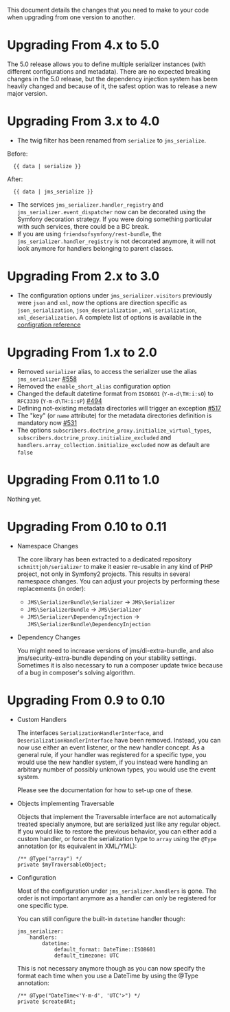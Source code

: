 This document details the changes that you need to make to your code
when upgrading from one version to another.

Upgrading From 4.x to 5.0
==========================

The 5.0 release allows you to define multiple serializer instances (with different configurations and metadata). 
There are no expected breaking changes in the 5.0 release, 
but the dependency injection system has been heavily changed and because of it, 
the safest option was to release a new major version.

Upgrading From 3.x to 4.0
==========================

- The twig filter has been renamed from `serialize` to `jms_serialize`.

Before:
```jinja
  {{ data | serialize }}
```
After:
```jinja
  {{ data | jms_serialize }}
```

- The services `jms_serializer.handler_registry` and `jms_serializer.event_dispatcher` now can be decorated using the Symfony 
decoration strategy. If you were doing something particular with such services, there could be a BC break.
- If you are using `friendsofsymfony/rest-bundle`, the `jms_serializer.handler_registry` is not decorated anymore, 
it will not look anymore for handlers belonging to parent classes.

Upgrading From 2.x to 3.0
==========================

- The configuration options under `jms_serializer.visitors` previously were `json` and `xml`, 
  now the options are direction specific as `json_serialization`, `json_deserialization` ,
  `xml_serialization`, `xml_deserialization`. 
   A complete list of options is available in the [configration reference](/Resources/doc/configuration.rst#extension-reference)

Upgrading From 1.x to 2.0
==========================

- Removed `serializer` alias, to access the serializer use the alias `jms_serializer` [#558](https://github.com/schmittjoh/JMSSerializerBundle/issues/558)
- Removed the `enable_short_alias` configuration option
- Changed the default datetime format from `ISO8601` (`Y-m-d\TH:i:sO`) to `RFC3339` (`Y-m-d\TH:i:sP`) [#494](https://github.com/schmittjoh/JMSSerializerBundle/issues/494)
- Defining not-existing metadata directories will trigger an exception [#517](https://github.com/schmittjoh/JMSSerializerBundle/issues/517)
- The "key" (or `name` attribute) for the metadata directories definition is mandatory now [#531](https://github.com/schmittjoh/JMSSerializerBundle/pull/531)
- The options `subscribers.doctrine_proxy.initialize_virtual_types`, `subscribers.doctrine_proxy.initialize_excluded` and `handlers.array_collection.initialize_excluded` now as default are `false`


Upgrading From 0.11 to 1.0
==========================
Nothing yet.

Upgrading From 0.10 to 0.11
===========================

- Namespace Changes

    The core library has been extracted to a dedicated repository ``schmittjoh/serializer``
    to make it easier re-usable in any kind of PHP project, not only in Symfony2 projects.
    This results in several namespace changes. You can adjust your projects by performing
    these replacements (in order):

    - ``JMS\SerializerBundle\Serializer`` -> ``JMS\Serializer``
    - ``JMS\SerializerBundle`` -> ``JMS\Serializer``
    - ``JMS\Serializer\DependencyInjection`` -> ``JMS\SerializerBundle\DependencyInjection``

- Dependency Changes

    You might need to increase versions of jms/di-extra-bundle, and also jms/security-extra-bundle
    depending on your stability settings. Sometimes it is also necessary to run a composer update
    twice because of a bug in composer's solving algorithm.
    

Upgrading From 0.9 to 0.10
==========================

- Custom Handlers

    The interfaces ``SerializationHandlerInterface``, and ``DeserializationHandlerInterface``
    have been removed. Instead, you can now use either an event listener, or the new handler
    concept. As a general rule, if your handler was registered for a specific type, you
    would use the new handler system, if you instead were handling an arbitrary number of
    possibly unknown types, you would use the event system.

    Please see the documentation for how to set-up one of these.

- Objects implementing Traversable

    Objects that implement the Traversable interface are not automatically treated specially
    anymore, but are serialized just like any regular object. If you would like to restore the
    previous behavior, you can either add a custom handler, or force the serialization type 
    to ``array`` using the ``@Type`` annotation (or its equivalent in XML/YML):

    ```
    /** @Type("array") */
    private $myTraversableObject;
    ```

- Configuration

    Most of the configuration under ``jms_serializer.handlers`` is gone. The order is not
    important anymore as a handler can only be registered for one specific type.

    You can still configure the built-in ``datetime`` handler though:

    ```
    jms_serializer:
        handlers:
            datetime:
                default_format: DateTime::ISO8601
                default_timezone: UTC
    ```

    This is not necessary anymore though as you can now specify the format each time when
    you use a DateTime by using the @Type annotation:

    ```
    /** @Type("DateTime<'Y-m-d', 'UTC'>") */
    private $createdAt;
    ```
